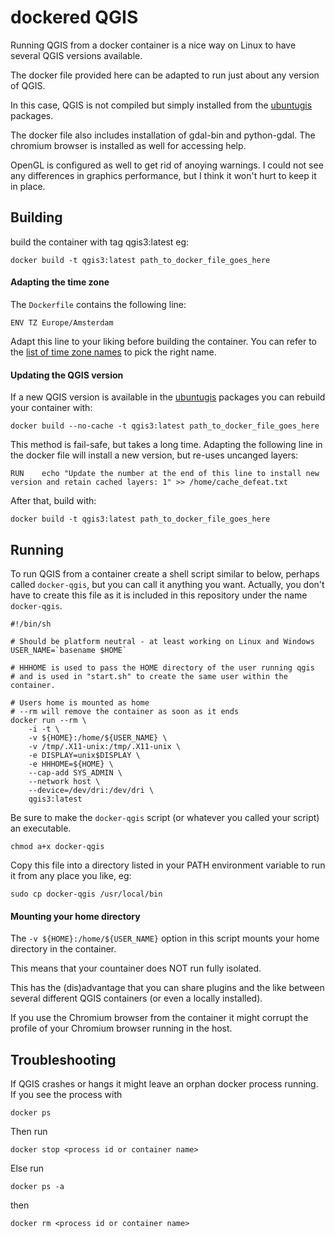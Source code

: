 dockered QGIS
=========

Running QGIS from a docker container is a nice way on Linux to have several QGIS versions available.

The docker file provided here can be adapted to run just about any version of QGIS.

In this case, QGIS is not compiled but simply installed from the [ubuntugis](http://qgis.org/ubuntugis) packages.

The docker file also includes installation of gdal-bin and python-gdal.
The chromium browser is installed as well for accessing help.

OpenGL is configured as well to get rid of anoying warnings. I could not see any differences in graphics performance, but I think it won't hurt to keep it in place.


Building
-----------

build the container with tag qgis3:latest eg:

	docker build -t qgis3:latest path_to_docker_file_goes_here
	
#### Adapting the time zone ####

The `Dockerfile` contains the following line:

	ENV TZ Europe/Amsterdam
	
Adapt this line to your liking before building the container. You can refer to the [list of time zone names](https://en.wikipedia.org/wiki/List_of_tz_database_time_zones) to pick the right name.

#### Updating the QGIS version ####

If a new QGIS version is available in the [ubuntugis](http://qgis.org/ubuntugis) packages you can rebuild your container with:

	docker build --no-cache -t qgis3:latest path_to_docker_file_goes_here
	
This method is fail-safe, but takes a long time. Adapting the following line in the docker file will install a new version, but re-uses uncanged layers:

	RUN    echo "Update the number at the end of this line to install new version and retain cached layers: 1" >> /home/cache_defeat.txt
	
After that, build with:

	docker build -t qgis3:latest path_to_docker_file_goes_here

Running
-----------

To run QGIS from a container create a shell script similar to below, perhaps called `docker-qgis`, but you can call it anything you want. Actually, you don't have to create this file as it is included in this repository under the name `docker-qgis`.


	#!/bin/sh

	# Should be platform neutral - at least working on Linux and Windows
	USER_NAME=`basename $HOME`

	# HHHOME is used to pass the HOME directory of the user running qgis
	# and is used in "start.sh" to create the same user within the container.

	# Users home is mounted as home
	# --rm will remove the container as soon as it ends
	docker run --rm \
	    -i -t \
	    -v ${HOME}:/home/${USER_NAME} \
	    -v /tmp/.X11-unix:/tmp/.X11-unix \
	    -e DISPLAY=unix$DISPLAY \
	    -e HHHOME=${HOME} \
	    --cap-add SYS_ADMIN \
	    --network host \
	    --device=/dev/dri:/dev/dri \
	    qgis3:latest

Be sure to make the `docker-qgis` script (or whatever you called your script) an executable.

	chmod a+x docker-qgis

Copy this file into a directory listed in your PATH environment variable to run it from any place you like, eg:

	sudo cp docker-qgis /usr/local/bin

#### Mounting your home directory ####

The `-v ${HOME}:/home/${USER_NAME}` option in this script mounts your home directory in the container.

This means that your countainer does NOT run fully isolated.

This has the (dis)advantage that you can share plugins and the like between several different QGIS containers (or even a locally installed).

If you use the Chromium browser from the container it might corrupt the profile of your Chromium browser running in the host.

Troubleshooting
---------------------

If QGIS crashes or hangs it might leave an orphan docker process running. If you see the process with 

	docker ps

Then run 

	docker stop <process id or container name>

Else run 

	docker ps -a

then

	docker rm <process id or container name>